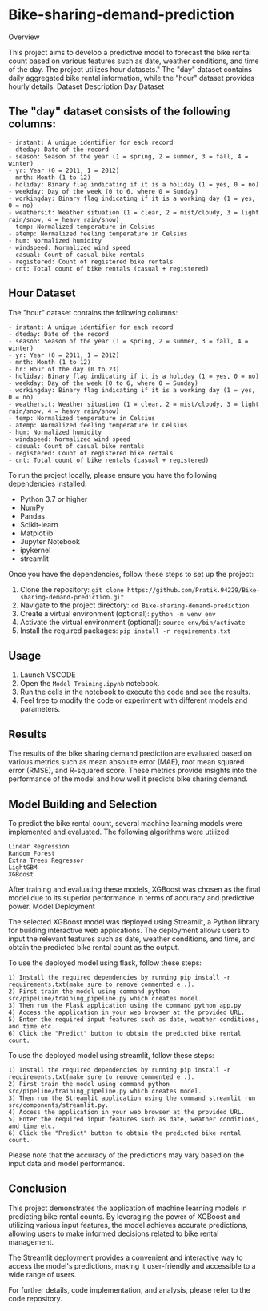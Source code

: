 # Bike-sharing-demand-prediction

Overview

This project aims to develop a predictive model to forecast the bike rental count based on various features such as date, weather conditions, and time of the day. The project utilizes hour datasets." The "day" dataset contains daily aggregated bike rental information, while the "hour" dataset provides hourly details.
Dataset Description
Day Dataset

## The "day" dataset consists of the following columns:

    - instant: A unique identifier for each record
    - dteday: Date of the record
    - season: Season of the year (1 = spring, 2 = summer, 3 = fall, 4 = winter)
    - yr: Year (0 = 2011, 1 = 2012)
    - mnth: Month (1 to 12)
    - holiday: Binary flag indicating if it is a holiday (1 = yes, 0 = no)
    - weekday: Day of the week (0 to 6, where 0 = Sunday)
    - workingday: Binary flag indicating if it is a working day (1 = yes, 0 = no)
    - weathersit: Weather situation (1 = clear, 2 = mist/cloudy, 3 = light rain/snow, 4 = heavy rain/snow)
    - temp: Normalized temperature in Celsius
    - atemp: Normalized feeling temperature in Celsius
    - hum: Normalized humidity
    - windspeed: Normalized wind speed
    - casual: Count of casual bike rentals
    - registered: Count of registered bike rentals
    - cnt: Total count of bike rentals (casual + registered)

## Hour Dataset

The "hour" dataset contains the following columns:

    - instant: A unique identifier for each record
    - dteday: Date of the record
    - season: Season of the year (1 = spring, 2 = summer, 3 = fall, 4 = winter)
    - yr: Year (0 = 2011, 1 = 2012)
    - mnth: Month (1 to 12)
    - hr: Hour of the day (0 to 23)
    - holiday: Binary flag indicating if it is a holiday (1 = yes, 0 = no)
    - weekday: Day of the week (0 to 6, where 0 = Sunday)
    - workingday: Binary flag indicating if it is a working day (1 = yes, 0 = no)
    - weathersit: Weather situation (1 = clear, 2 = mist/cloudy, 3 = light rain/snow, 4 = heavy rain/snow)
    - temp: Normalized temperature in Celsius
    - atemp: Normalized feeling temperature in Celsius
    - hum: Normalized humidity
    - windspeed: Normalized wind speed
    - casual: Count of casual bike rentals
    - registered: Count of registered bike rentals
    - cnt: Total count of bike rentals (casual + registered)
    
To run the project locally, please ensure you have the following dependencies installed:

- Python 3.7 or higher
- NumPy
- Pandas
- Scikit-learn
- Matplotlib
- Jupyter Notebook 
- ipykernel
- streamlit

Once you have the dependencies, follow these steps to set up the project:

1. Clone the repository: `git clone https://github.com/Pratik.94229/Bike-sharing-demand-prediction.git`
2. Navigate to the project directory: `cd Bike-sharing-demand-prediction`
3. Create a virtual environment (optional): `python -m venv env`
4. Activate the virtual environment (optional): `source env/bin/activate`
5. Install the required packages: `pip install -r requirements.txt`

## Usage

1. Launch VSCODE
2. Open the `Model Training.ipynb` notebook.
3. Run the cells in the notebook to execute the code and see the results.
4. Feel free to modify the code or experiment with different models and parameters.

## Results

The results of the bike sharing demand prediction are evaluated based on various metrics such as mean absolute error (MAE), root mean squared error (RMSE), and R-squared score. These metrics provide insights into the performance of the model and how well it predicts bike sharing demand.

## Model Building and Selection

To predict the bike rental count, several machine learning models were implemented and evaluated. The following algorithms were utilized:

    Linear Regression
    Random Forest
    Extra Trees Regressor
    LightGBM
    XGBoost

After training and evaluating these models, XGBoost was chosen as the final model due to its superior performance in terms of accuracy and predictive power.
Model Deployment

The selected XGBoost model was deployed using Streamlit, a Python library for building interactive web applications. The deployment allows users to input the relevant features such as date, weather conditions, and time, and obtain the predicted bike rental count as the output.

To use the deployed model using flask, follow these steps:

    1) Install the required dependencies by running pip install -r requirements.txt(make sure to remove commented e .).
    2) First train the model using command python src/pipeline/training_pipeline.py which creates model. 
    3) Then run the Flask application using the command python app.py
    4) Access the application in your web browser at the provided URL.
    5) Enter the required input features such as date, weather conditions, and time etc.
    6) Click the "Predict" button to obtain the predicted bike rental count.

To use the deployed model using streamlit, follow these steps:

    1) Install the required dependencies by running pip install -r requirements.txt(make sure to remove commented e .).
    2) First train the model using command python src/pipeline/training_pipeline.py which creates model. 
    3) Then run the Streamlit application using the command streamlit run src/components/streamlit.py.
    4) Access the application in your web browser at the provided URL.
    5) Enter the required input features such as date, weather conditions, and time etc.
    6) Click the "Predict" button to obtain the predicted bike rental count.

Please note that the accuracy of the predictions may vary based on the input data and model performance.
## Conclusion

This project demonstrates the application of machine learning models in predicting bike rental counts. By leveraging the power of XGBoost and utilizing various input features, the model achieves accurate predictions, allowing users to make informed decisions related to bike rental management.

The Streamlit deployment provides a convenient and interactive way to access the model's predictions, making it user-friendly and accessible to a wide range of users.

For further details, code implementation, and analysis, please refer to the code repository.
